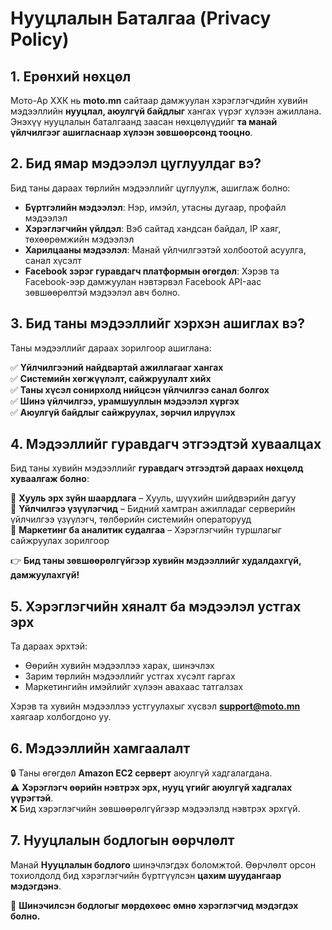 # **Нууцлалын Баталгаа (Privacy Policy)**

## **1. Ерөнхий нөхцөл**
Мото-Ар ХХК нь **moto.mn** сайтаар дамжуулан хэрэглэгчдийн хувийн мэдээллийн **нууцлал, аюулгүй байдлыг** хангах үүрэг хүлээн ажиллана. Энэхүү нууцлалын баталгаанд заасан нөхцөлүүдийг **та манай үйлчилгээг ашигласнаар хүлээн зөвшөөрсөнд тооцно**.

## **2. Бид ямар мэдээлэл цуглуулдаг вэ?**
Бид таны дараах төрлийн мэдээллийг цуглуулж, ашиглаж болно:

- **Бүртгэлийн мэдээлэл**: Нэр, имэйл, утасны дугаар, профайл мэдээлэл  
- **Хэрэглэгчийн үйлдэл**: Вэб сайтад хандсан байдал, IP хаяг, төхөөрөмжийн мэдээлэл  
- **Харилцааны мэдээлэл**: Манай үйлчилгээтэй холбоотой асуулга, санал хүсэлт  
- **Facebook зэрэг гуравдагч платформын өгөгдөл**: Хэрэв та Facebook-ээр дамжуулан нэвтэрвэл Facebook API-аас зөвшөөрөлтэй мэдээлэл авч болно.

## **3. Бид таны мэдээллийг хэрхэн ашиглах вэ?**
Таны мэдээллийг дараах зорилгоор ашиглана:

✅ **Үйлчилгээний найдвартай ажиллагааг хангах**  
✅ **Системийн хөгжүүлэлт, сайжруулалт хийх**  
✅ **Таны хүсэл сонирхолд нийцсэн үйлчилгээ санал болгох**  
✅ **Шинэ үйлчилгээ, урамшууллын мэдээлэл хүргэх**  
✅ **Аюулгүй байдлыг сайжруулах, зөрчил илрүүлэх**  

## **4. Мэдээллийг гуравдагч этгээдтэй хуваалцах**
Бид таны хувийн мэдээллийг **гуравдагч этгээдтэй дараах нөхцөлд хуваалгаж болно**:

📌 **Хууль эрх зүйн шаардлага** – Хууль, шүүхийн шийдвэрийн дагуу  
📌 **Үйлчилгээ үзүүлэгчид** – Бидний хамтран ажилладаг серверийн үйлчилгээ үзүүлэгч, төлбөрийн системийн операторууд  
📌 **Маркетинг ба аналитик судалгаа** – Хэрэглэгчийн туршлагыг сайжруулах зорилгоор  

👉 **Бид таны зөвшөөрөлгүйгээр хувийн мэдээллийг худалдахгүй, дамжуулахгүй!**

## **5. Хэрэглэгчийн хяналт ба мэдээлэл устгах эрх**
Та дараах эрхтэй:

- Өөрийн хувийн мэдээллээ харах, шинэчлэх  
- Зарим төрлийн мэдээллийг устгах хүсэлт гаргах  
- Маркетингийн имэйлийг хүлээн авахаас татгалзах  

Хэрэв та хувийн мэдээллээ устгуулахыг хүсвэл **[support@moto.mn](mailto:support@moto.mn)** хаягаар холбогдоно уу.

## **6. Мэдээллийн хамгаалалт**

🔒 Таны өгөгдөл **Amazon EC2 серверт** аюулгүй хадгалагдана.  
⚠️ **Хэрэглэгч өөрийн нэвтрэх эрх, нууц үгийг аюулгүй хадгалах үүрэгтэй**.  
❌ Бид хэрэглэгчийн зөвшөөрөлгүйгээр мэдээлэлд нэвтрэх эрхгүй.

## **7. Нууцлалын бодлогын өөрчлөлт**

Манай **Нууцлалын бодлого** шинэчлэгдэх боломжтой. Өөрчлөлт орсон тохиолдолд бид хэрэглэгчийн бүртгүүлсэн **цахим шуудангаар мэдэгдэнэ**.  

📌 **Шинэчилсэн бодлогыг мөрдөхөөс өмнө хэрэглэгчид мэдэгдэх болно.**
